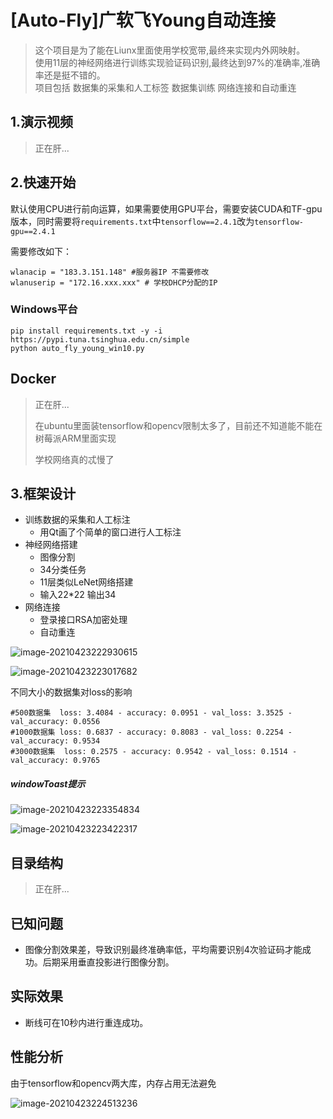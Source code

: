 # [Auto-Fly]广软飞Young自动连接
>这个项目是为了能在Liunx里面使用学校宽带,最终来实现内外网映射。<br/>
>使用11层的神经网络进行训练实现验证码识别,最终达到97%的准确率,准确率还是挺不错的。<br/>
> 项目包括 数据集的采集和人工标签 数据集训练 网络连接和自动重连

## 1.演示视频

>正在肝...

## 2.快速开始

默认使用CPU进行前向运算，如果需要使用GPU平台，需要安装CUDA和TF-gpu版本，同时需要将`requirements.txt`中`tensorflow==2.4.1`改为`tensorflow-gpu==2.4.1`



需要修改如下：

```
wlanacip = "183.3.151.148" #服务器IP 不需要修改
wlanuserip = "172.16.xxx.xxx" # 学校DHCP分配的IP
```

### Windows平台

```
pip install requirements.txt -y -i https://pypi.tuna.tsinghua.edu.cn/simple
python auto_fly_young_win10.py
```

## Docker

> 正在肝...
>
> 在ubuntu里面装tensorflow和opencv限制太多了，目前还不知道能不能在树莓派ARM里面实现
>
> 学校网络真的忒慢了



## 3.框架设计

- 训练数据的采集和人工标注
  - 用Qt画了个简单的窗口进行人工标注
- 神经网络搭建
  - 图像分割
  - 34分类任务
  - 11层类似LeNet网络搭建
  - 输入22*22 输出34
- 网络连接
  - 登录接口RSA加密处理
  - 自动重连



![image-20210423222930615](C:\Users\goodhao\AppData\Roaming\Typora\typora-user-images\image-20210423222934066.png)

![image-20210423223017682](C:\Users\goodhao\AppData\Roaming\Typora\typora-user-images\image-20210423223017682.png)

不同大小的数据集对loss的影响

```
#500数据集  loss: 3.4084 - accuracy: 0.0951 - val_loss: 3.3525 - val_accuracy: 0.0556
#1000数据集 loss: 0.6837 - accuracy: 0.8083 - val_loss: 0.2254 - val_accuracy: 0.9534
#3000数据集  loss: 0.2575 - accuracy: 0.9542 - val_loss: 0.1514 - val_accuracy: 0.9765
```

##### windowToast提示

![image-20210423223354834](https://i.loli.net/2021/04/23/3UORgkypaYKcMCI.png)

![image-20210423223422317](https://i.loli.net/2021/04/23/9CGhxY4vDEbKXO6.png)

## 目录结构

> 正在肝...



## 已知问题

- 图像分割效果差，导致识别最终准确率低，平均需要识别4次验证码才能成功。后期采用垂直投影进行图像分割。



## 实际效果

- 断线可在10秒内进行重连成功。



## 性能分析

由于tensorflow和opencv两大库，内存占用无法避免

![image-20210423224513236](https://i.loli.net/2021/04/23/lfjBaA2uoEzU9me.png)